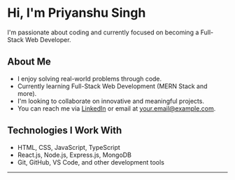 # Hi, I'm Priyanshu Singh

I'm passionate about coding and currently focused on becoming a Full-Stack Web Developer.

## About Me
- I enjoy solving real-world problems through code.
- Currently learning Full-Stack Web Development (MERN Stack and more).
- I'm looking to collaborate on innovative and meaningful projects.
- You can reach me via [LinkedIn](#) or email at your.email@example.com.

## Technologies I Work With
- HTML, CSS, JavaScript, TypeScript
- React.js, Node.js, Express.js, MongoDB
- Git, GitHub, VS Code, and other development tools

---

<!---
priyanshu9026/priyanshu9026 is a special repository because its `README.md` (this file) appears on your GitHub profile.
You can click the Preview link to take a look at your changes.
--->
